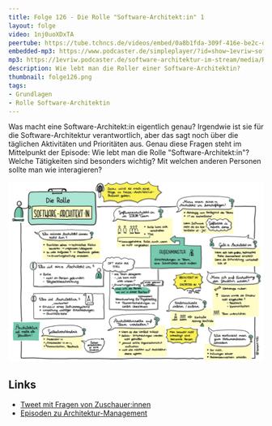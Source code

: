 ```yaml
---
title: Folge 126 - Die Rolle "Software-Architekt:in" 1
layout: folge
video: 1nj0uoXDxTA
peertube: https://tube.tchncs.de/videos/embed/0a8b1fda-309f-416e-be2c-d9edbef3644a
embedded-mp3: https://www.podcaster.de/simpleplayer/?id=show~1evriw~software-architektur-im-stream~pod-92a8a59ce4ad85c86647d3c41c&v=1657198452
mp3: https://1evriw.podcaster.de/software-architektur-im-stream/media/RolleSoftwareArchitektin.mp3
description: Wie lebt man die Roller einer Software-Architektin?
thumbnail: folge126.png
tags:
- Grundlagen
- Rolle Software-Architektin
---
```


Was macht eine Software-Architekt:in eigentlich genau? Irgendwie ist
sie für die Software-Architektur verantwortlich, aber das sagt noch
über die täglichen Aktivitäten und Prioritäten aus. Genau diese Fragen
steht im Mittelpunkt der Episode: Wie lebt man die Rolle
"Software-Architekt:in"? Welche Tätigkeiten sind besonders wichtig?
Mit welchen anderen Personen sollte man wie interagieren?

![Sketchnotes](/sketchnotes/folge126.jpg)

## Links

* [Tweet mit Fragen von Zuschauer:innen](https://twitter.com/ewolff/status/1544588464351596544)
* [Episoden zu Architektur-Management](https://software-architektur.tv/tags.html#Architecture%20Management)
